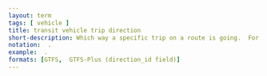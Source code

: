 ```yaml
---
layout: term
tags: [ vehicle ]
title: transit vehicle trip direction
short-description: Which way a specific trip on a route is going.  For example, inbound, outbound, northbound, southbound, clockwise, etc. Should be consistent throughout a system.
notation:  .
example:  .
formats: [GTFS,  GTFS-Plus (direction_id field)]
---
```

